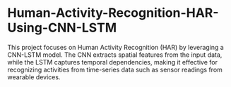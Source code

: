 # Human-Activity-Recognition-HAR-Using-CNN-LSTM

This project focuses on Human Activity Recognition (HAR) by leveraging a CNN-LSTM model. The CNN extracts spatial features from the input data, while the LSTM captures temporal dependencies, making it effective for recognizing activities from time-series data such as sensor readings from wearable devices.
